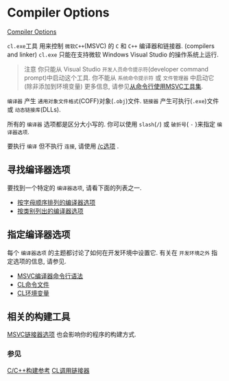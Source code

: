 # Compiler Options

[Compiler Options](https://learn.microsoft.com/en-us/cpp/build/reference/compiler-options)

`cl.exe`工具 用来控制 `微软C++`(MSVC) 的 `C` 和 `C++` 编译器和链接器.
(compilers and linker)
`cl.exe` 只能在支持微软 Windows Visual Studio 的操作系统上运行.

>注意
>你只能从 Visual Studio `开发人员命令提示符`(developer command prompt)中启动这个工具.
你不能从 `系统命令提示符` 或 `文件管理器` 中启动它 (除非添加到环境变量)
更多信息, 请参见[从命令行使用MSVC工具集](https://learn.microsoft.com/en-us/cpp/build/building-on-the-command-line).

`编译器` 产生 `通用对象文件格式`(COFF)对象(`.obj`)文件.
`链接器` 产生可执行(`.exe`)文件 或 `动态链接库`(DLLs).

所有的 `编译器` 选项都是区分大小写的.
你可以使用 `slash`(`/`) 或 `破折号`( `-` )来指定 `编译器选项`.

要执行 `编译` 但不执行 `连接`, 请使用 [/c选项](https://learn.microsoft.com/en-us/cpp/build/reference/c-compile-without-linking) .

## 寻找编译器选项

要找到一个特定的 `编译器选项`, 请看下面的列表之一.

+ [按字母顺序排列的编译器选项](https://learn.microsoft.com/en-us/cpp/build/reference/compiler-options-listed-alphabetically)
+ [按类别列出的编译器选项](https://learn.microsoft.com/en-us/cpp/build/reference/compiler-options-listed-by-category)

## 指定编译器选项

每个 `编译器选项` 的主题都讨论了如何在开发环境中设置它.
有关在 `开发环境之外` 指定选项的信息, 请参见.

+ [MSVC编译器命令行语法](https://learn.microsoft.com/en-us/cpp/build/reference/compiler-command-line-syntax)
+ [CL命令文件](https://learn.microsoft.com/en-us/cpp/build/reference/cl-command-files)
+ [CL环境变量](https://learn.microsoft.com/en-us/cpp/build/reference/cl-environment-variables)

## 相关的构建工具

[MSVC链接器选项][] 也会影响你的程序的构建方式.

[MSVC链接器选项]: https://learn.microsoft.com/en-us/cpp/build/reference/linker-options

### 参见

[C/C++构建参考](https://learn.microsoft.com/en-us/cpp/build/reference/c-cpp-building-reference)
[CL调用链接器](https://learn.microsoft.com/en-us/cpp/build/reference/cl-invokes-the-linker)
